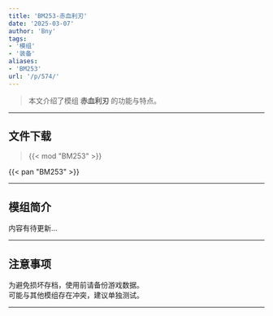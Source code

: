 ```yaml
---
title: 'BM253-赤血利刃'
date: '2025-03-07'
author: 'Bny'
tags:
- '模组'
- '装备'
aliases:
- 'BM253'
url: '/p/574/'
---
```


> 本文介绍了模组 **赤血利刃** 的功能与特点。

---

## 文件下载  

> {{< mod "BM253" >}}  

{{< pan "BM253" >}}  

---

## 模组简介

>  
内容有待更新...  

---

## 注意事项

>  
为避免损坏存档，使用前请备份游戏数据。  
可能与其他模组存在冲突，建议单独测试。  

---

